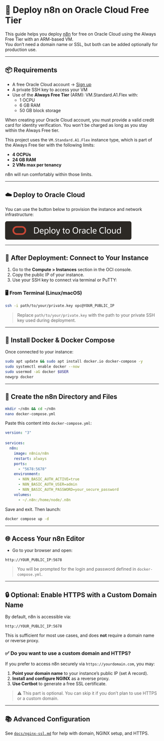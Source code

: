 # 🚀 Deploy n8n on Oracle Cloud Free Tier

This guide helps you deploy [n8n](https://n8n.io) for free on Oracle Cloud using the Always Free Tier with an ARM-based VM.  
You don’t need a domain name or SSL, but both can be added optionally for production use.

---

## 📦 Requirements

- A free Oracle Cloud account → [Sign up](https://www.oracle.com/cloud/free/)
- A private SSH key to access your VM
- Use of the **Always Free Tier** (ARM): VM.Standard.A1.Flex with:
  - 1 OCPU
  - 6 GB RAM
  - 50 GB block storage

When creating your Oracle Cloud account, you must provide a valid credit card for identity verification. You won't be charged as long as you stay within the Always Free tier.

This project uses the `VM.Standard.A1.Flex` instance type, which is part of the Always Free tier with the following limits:
- **4 OCPUs**
- **24 GB RAM**
- **2 VMs max per tenancy**

n8n will run comfortably within those limits.

---

## ☁️ Deploy to Oracle Cloud

You can use the button below to provision the instance and network infrastructure:

[![Deploy to Oracle Cloud](https://github.com/clementalo9/oke_A1/raw/main/images/Deploy2OCI.svg)](https://cloud.oracle.com/resourcemanager/stacks/create?zipUrl=https://github.com/clementalo9/n8n_oci/archive/refs/heads/main.zip)

---

## 🔧 After Deployment: Connect to Your Instance

1. Go to the **Compute > Instances** section in the OCI console.
2. Copy the public IP of your instance.
3. Use your SSH key to connect via terminal or PuTTY:

### 🖥️ From Terminal (Linux/macOS)

```bash
ssh -i path/to/your/private.key opc@YOUR_PUBLIC_IP
```

> Replace `path/to/your/private.key` with the path to your private SSH key used during deployment.

---

## 🐳 Install Docker & Docker Compose

Once connected to your instance:

```bash
sudo apt update && sudo apt install docker.io docker-compose -y
sudo systemctl enable docker --now
sudo usermod -aG docker $USER
newgrp docker
```

---

## 📂 Create the n8n Directory and Files

```bash
mkdir ~/n8n && cd ~/n8n
nano docker-compose.yml
```

Paste this content into `docker-compose.yml`:

```yaml
version: "3"

services:
  n8n:
    image: n8nio/n8n
    restart: always
    ports:
      - "5678:5678"
    environment:
      - N8N_BASIC_AUTH_ACTIVE=true
      - N8N_BASIC_AUTH_USER=admin
      - N8N_BASIC_AUTH_PASSWORD=your_secure_password
    volumes:
      - ~/.n8n:/home/node/.n8n
```

Save and exit. Then launch:

```bash
docker compose up -d
```

---

## 🌐 Access Your n8n Editor

- Go to your browser and open:

```
http://YOUR_PUBLIC_IP:5678
```

> You will be prompted for the login and password defined in `docker-compose.yml`.

---

## 🔒 Optional: Enable HTTPS with a Custom Domain Name

By default, n8n is accessible via:

```
http://YOUR_PUBLIC_IP:5678
```

This is sufficient for most use cases, and does **not** require a domain name or reverse proxy.

### ✅ Do you want to use a custom domain and HTTPS?

If you prefer to access n8n securely via `https://yourdomain.com`, you may:

1. **Point your domain name** to your instance’s public IP (set A record).
2. **Install and configure NGINX** as a reverse proxy.
3. **Use Certbot** to generate a free SSL certificate.

> ⚠️ This part is optional. You can skip it if you don’t plan to use HTTPS or a custom domain.

---

## 📚 Advanced Configuration

See [`docs/nginx-ssl.md`](docs/nginx-ssl.md) for help with domain, NGINX setup, and HTTPS.


